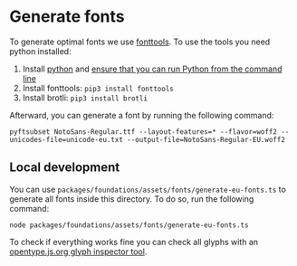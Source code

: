 # Generate fonts

To generate optimal fonts we use [fonttools](https://github.com/fonttools/fonttools). To use the tools you need python installed:

1. Install [python](https://docs.python-guide.org/starting/installation/#installation) and [ensure that you can run Python from the command line](https://packaging.python.org/en/latest/tutorials/installing-packages/#ensure-you-can-run-python-from-the-command-line)
2. Install fonttools: `pip3 install fonttools`
3. Install brotli: `pip3 install brotli`

Afterward, you can generate a font by running the following command:

```shell
pyftsubset NotoSans-Regular.ttf --layout-features=* --flavor=woff2 --unicodes-file=unicode-eu.txt --output-file=NotoSans-Regular-EU.woff2
```

## Local development

You can use `packages/foundations/assets/fonts/generate-eu-fonts.ts` to generate all fonts inside this directory. To do so, run the following command:

```shell
node packages/foundations/assets/fonts/generate-eu-fonts.ts
```

To check if everything works fine you can check all glyphs with an [opentype.js.org glyph inspector tool](https://opentype.js.org/glyph-inspector.html).
